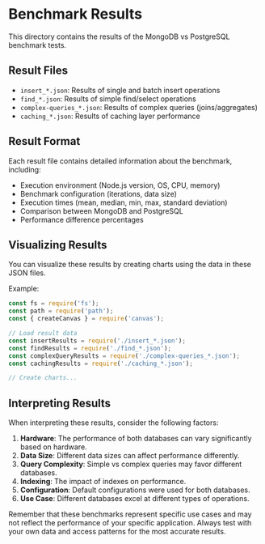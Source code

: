 # Benchmark Results

This directory contains the results of the MongoDB vs PostgreSQL benchmark tests.

## Result Files

- `insert_*.json`: Results of single and batch insert operations
- `find_*.json`: Results of simple find/select operations
- `complex-queries_*.json`: Results of complex queries (joins/aggregates)
- `caching_*.json`: Results of caching layer performance

## Result Format

Each result file contains detailed information about the benchmark, including:

- Execution environment (Node.js version, OS, CPU, memory)
- Benchmark configuration (iterations, data size)
- Execution times (mean, median, min, max, standard deviation)
- Comparison between MongoDB and PostgreSQL
- Performance difference percentages

## Visualizing Results

You can visualize these results by creating charts using the data in these JSON files.

Example:

```javascript
const fs = require('fs');
const path = require('path');
const { createCanvas } = require('canvas');

// Load result data
const insertResults = require('./insert_*.json');
const findResults = require('./find_*.json');
const complexQueryResults = require('./complex-queries_*.json');
const cachingResults = require('./caching_*.json');

// Create charts...
```

## Interpreting Results

When interpreting these results, consider the following factors:

1. **Hardware**: The performance of both databases can vary significantly based on hardware.
2. **Data Size**: Different data sizes can affect performance differently.
3. **Query Complexity**: Simple vs complex queries may favor different databases.
4. **Indexing**: The impact of indexes on performance.
5. **Configuration**: Default configurations were used for both databases.
6. **Use Case**: Different databases excel at different types of operations.

Remember that these benchmarks represent specific use cases and may not reflect the performance of your specific application. Always test with your own data and access patterns for the most accurate results. 